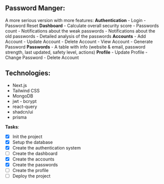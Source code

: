## Password Manger:
A more serious version with more features:
**Authentication**
    - Login
    - Password Reset
**Dashboard**
    - Calculate overall security score
    - Passwords count
    - Notifications about the weak passwords
    - Notifications about the old passwords
    - Detailed analysis of the passwords
**Accounts**
    - Add Account
    - Update Account
    - Delete Account
    - View Account
    - Generate Password
**Passwords**
    - A table with info (website & email, password strength, last updated, safety level, actions)
**Profile**
    - Update Profile
    - Change Password
    - Delete Account

## Technologies:
- Next.js
- Tailwind CSS
- MongoDB
- jwt - bcrypt
- react-query
- shadcn/ui
- prisma

**Tasks**:
- [X] Init the project
- [X] Setup the database
- [X] Create the authentication system
- [ ] Create the dashboard
- [X] Create the accounts
- [X] Create the passwords
- [ ] Create the profile
- [ ] Deploy the project
